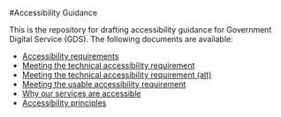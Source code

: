 #Accessibility Guidance

This is the repository for drafting accessibility guidance for Government Digital Service (GDS). The following documents are available:

* [Accessibility requirements](requirements.md)
* [Meeting the technical accessibility requirement](technical-requirement.md)
* [Meeting the technical accessibility requirement (alt)](technical-requirement-alt.md)
* [Meeting the usable accessibility requirement](usable-requirement.md)
* [Why our services are accessible](why.md)
* [Accessibility principles](principles.md)
